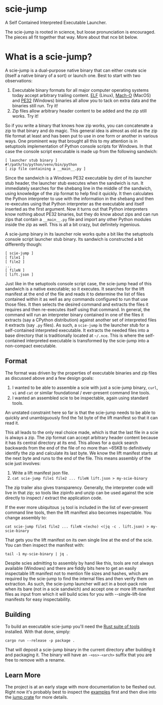 # scie-jump

A Self Contained Interpreted Executable Launcher.

The scie-jump is rooted in science, but loose pronunciation is encouraged. The pieces all fit
together that way. More about that nce bit below.

# What is a scie-jump?

A scie-jump is a dual-purpose native binary that can either create scie (itself a native binary of
a sort) or launch one. Best to start with two observations:

1. Executable binary formats for all major computer operating systems today accept arbitrary 
   trailing content. [ELF](https://en.wikipedia.org/wiki/Executable_and_Linkable_Format) (Linux), 
   [Mach-O](https://en.wikipedia.org/wiki/Mach-O) (MacOS) and [PE32](
   https://en.wikipedia.org/wiki/Portable_Executable) (Windows) binaries all allow you to tack
   on extra data and the binaries still run. Try it!
2. Zip files allow arbitrary header content to be added and the zip still works. Try it!

So if you write a binary that knows how zip works, you can concatenate a zip to that binary and do
magic. This general idea is almost as old as the zip file format at least and has been put to use
in one form or another in various ways. One prominent way that brought all this to my attention is
in setuptools implementation of Python console scripts for Windows. In that case the console script
executable is made up from the following sandwich:

```
[ launcher stub binary ]
#!/path/to/python/venv/bin/python
[ zip file containing a __main__.py ]
```

Since the sandwich is a Windows PE32 executable by dint of its launcher stub header, the launcher
stub executes when the sandwich is run. It immediately searches for the shebang line in the middle
of the sandwich, using knowledge of the zip format to help find it quickly. It then calculates the
Python interpreter to use with the information in the shebang and then re-executes using that Python
interpreter as the executable and itself inserted as the first argument. Now it turns out that
Python interpreters know nothing about PE32 binaries, but they do know about zips and can run zips
that contain a `__main__.py` file and import any other Python modules inside the zip as well. This
is all a bit crazy, but definitely ingenious.

A scie-jump binary in its launcher role works quite a bit like the setuptools console script
launcher stub binary. Its sandwich is constructed a bit differently though:

```
[ scie-jump ]
[ file1 ]
[ file2 ]
...
[ fileN ]
[ lift.json ]
```

Just like in the setuptools console script case, the scie-jump head of this sandwich is a native
executable; so it executes. It searches for the lift manifest at the end of the file and reads it
to determine the list of files contained within it as well as any commands configured to run that
use those files. It then selects the desired command and extracts the files it requires and then
re-executes itself using that command. In general, the command will run an interpreter binary
contained in one of the files it extracts (say a CPython distribution) against another set of
interpreted files it extracts (say `.py` files). As such, a `scie-jump` is the launcher stub for a
self-contained interpreted executable. It extracts the needed files into a base directory that is
traditionally located at `~/.nce`. This is where the self-contained interpreted executable is
transformed by the scie-jump into a non-compact executable.

## Format

The format was driven by the properties of executable binaries and zip files as discussed above and
a few design goals:

1. I wanted to be able to assemble a scie with just a scie-jump binary, `curl`, `vi` and `cat` or
   similar foundational / ever-present command line tools.
2. I wanted an assembled scie to be inspectable, again using standard tools.

An unstated constraint here so far is that the scie-jump needs to be able to quickly and
unambiguously find the 1st byte of the lift manifest so that it can read it.

This all leads to the only real choice made, which is that the last file in a scie is always a zip.
The zip format can accept arbitrary header content because it has its central directory at its end.
This allows for a quick search backwards from the end of the file  of no more than ~65KB to
definitively identify the zip and calculate its last byte. We know the lift manifest starts at the
next byte and runs to the end of the file. This means assembly of the scie just involves:

1. Write a lift manifest json file.
2. `cat scie-jump file1 file2 ... fileN lift.json > my-scie-binary`

The zip trailer also gives transparency. Generally, the interpreter code will live in that zip; so
tools like zipinfo and unzip can be used against the scie directly to inspect / extract the
application code.

If the ever more ubiquitous `jq` tool is included in the list of ever-present command line tools,
then the lift manifest also becomes inspectable. You change assembly to:
```
cat scie-jump file1 file2 ... fileN <(echo) <(jq -c . lift.json) > my-scie-binary
```

That gets you the lift manifest on its own single line at the end of the scie. You can then inspect
the manifest with:
```
tail -1 my-scie-binary | jq .
```

Despite scies admitting to assembly by hand like this, tools are not always available (Windows) and
there are fiddly bits here to get an easily inspectable lift manifest not to mention file sizes and
hashes, which are required by the scie-jump to find the internal files and then verify them on
extraction. As such, the scie-jump launcher will act in a boot-pack role when its bare (not in a
scie sandwich) and accept one or more lift manifest files as input from which it will build scies
for you with --single-lift-line manifests for easy inspectability.

## Building

To build an executable scie-jump you'll need the [Rust suite of tools](https://rustup.rs/) 
installed. With that done, simply:
```
cargo run --release -p package .
```

That will deposit a scie-jump binary in the current directory after building it and packaging it.
The binary will have an `-<os>-<arch>` suffix that you are free to remove with a rename.

## Learn More

The project is at an early stage with more documentation to be fleshed out. Right now it's probably
best to inspect the [examples](examples/README.md) first and then dive into the [jump crate](
jump/README.md) for more details.